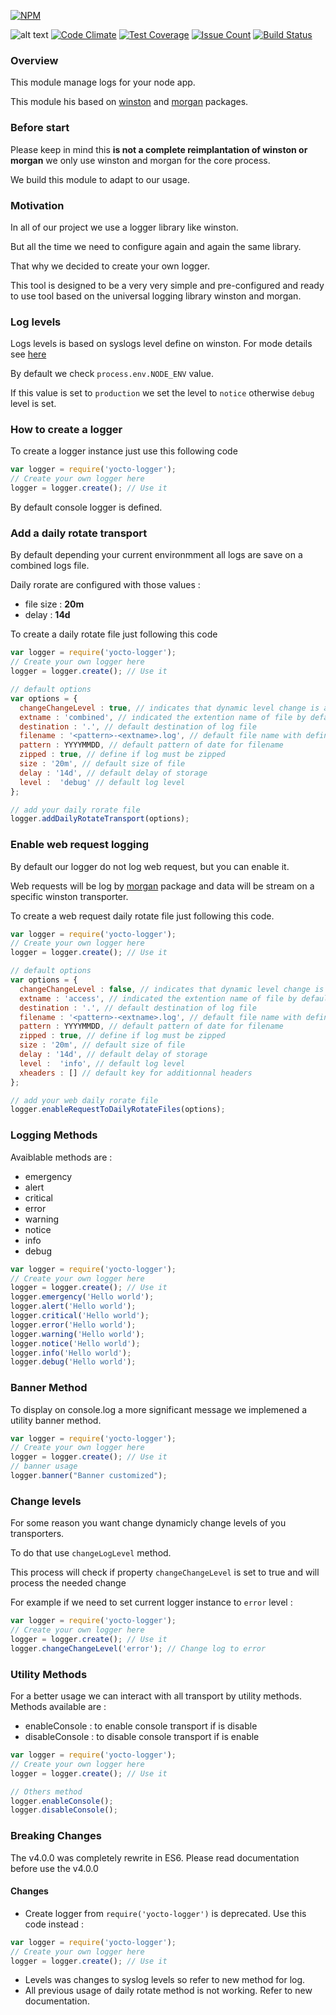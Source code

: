 [![NPM](https://nodei.co/npm/yocto-logger.png?downloads=true&downloadRank=true&stars=true)](https://nodei.co/npm/yocto-logger/)

![alt text](https://david-dm.org/yoctore/yocto-logger.svg "Dependencies Status")
[![Code Climate](https://codeclimate.com/github/yoctore/yocto-logger/badges/gpa.svg)](https://codeclimate.com/github/yoctore/yocto-logger)
[![Test Coverage](https://codeclimate.com/github/yoctore/yocto-logger/badges/coverage.svg)](https://codeclimate.com/github/yoctore/yocto-logger/coverage)
[![Issue Count](https://codeclimate.com/github/yoctore/yocto-logger/badges/issue_count.svg)](https://codeclimate.com/github/yoctore/yocto-logger)
[![Build Status](https://travis-ci.org/yoctore/yocto-logger.svg?branch=master)](https://travis-ci.org/yoctore/yocto-logger)


### Overview

This module manage logs for your node app.

This module his based on [winston](https://www.npmjs.com/package/winston) and [morgan](https://www.npmjs.com/package/morgan) packages.

### Before start

Please keep in mind this **is not a complete reimplantation of winston or morgan** we only use winston and morgan for the core process.

We build this module to adapt to our usage.

### Motivation

In all of our project we use a logger library like winston.

But all the time we need to configure again and again the same library. 

That why we decided to create your own logger.

This tool is designed to be a very very simple and pre-configured and ready to use tool
based on the universal logging library winston and morgan.

### Log levels

Logs levels is based on syslogs level define on winston. For mode details see [here](https://github.com/winstonjs/winston#logging-levels) 

By default we check <code>process.env.NODE_ENV</code> value.

If this value is set to <code>production</code> we set the level to <code>notice</code> otherwise <code>debug</code> level is set.

### How to create a logger

To create a logger instance just use this following code

```javascript
var logger = require('yocto-logger');
// Create your own logger here
logger = logger.create(); // Use it
```

By default console logger is defined.

### Add a daily rotate transport

By default depending your current environmment all logs are save on a combined logs file.

Daily rorate are configured with those values : 

- file size : **20m**
- delay : **14d**


To create a daily rotate file just following this code

```javascript
var logger = require('yocto-logger');
// Create your own logger here
logger = logger.create(); // Use it

// default options
var options = {
  changeChangeLevel : true, // indicates that dynamic level change is allowed
  extname : 'combined', // indicated the extention name of file by default <pattern>-<extname>.log
  destination : '.', // default destination of log file
  filename : '<pattern>-<extname>.log', // default file name with define structure <pattern>-<extname>.log
  pattern : YYYYMMDD, // default pattern of date for filename
  zipped : true, // define if log must be zipped
  size : '20m', // default size of file
  delay : '14d', // default delay of storage
  level :  'debug' // default log level
};

// add your daily rorate file
logger.addDailyRotateTransport(options);
```

### Enable web request logging

By default our logger do not log web request, but you can enable it.

Web requests will be log by [morgan](https://www.npmjs.com/package/morgan) package and data will be stream
on a specific winston transporter.

To create a web request daily rotate file just following this code.

```javascript
var logger = require('yocto-logger');
// Create your own logger here
logger = logger.create(); // Use it

// default options
var options = {
  changeChangeLevel : false, // indicates that dynamic level change is allowed
  extname : 'access', // indicated the extention name of file by default <pattern>-<extname>.log
  destination : '.', // default destination of log file
  filename : '<pattern>-<extname>.log', // default file name with define structure <pattern>-<extname>.log
  pattern : YYYYMMDD, // default pattern of date for filename
  zipped : true, // define if log must be zipped
  size : '20m', // default size of file
  delay : '14d', // default delay of storage
  level :  'info', // default log level
  xheaders : [] // default key for additionnal headers
};

// add your web daily rorate file
logger.enableRequestToDailyRotateFiles(options);
```

### Logging Methods

 Avaiblable methods are : 
 
 - emergency
 - alert
 - critical
 - error
 - warning
 - notice
 - info
 - debug

```javascript
var logger = require('yocto-logger');
// Create your own logger here
logger = logger.create(); // Use it
logger.emergency('Hello world');
logger.alert('Hello world');
logger.critical('Hello world');
logger.error('Hello world');
logger.warning('Hello world');
logger.notice('Hello world');
logger.info('Hello world');
logger.debug('Hello world');
```

### Banner Method 

To display on console.log a more significant message we implemened a utility banner method.

```javascript
var logger = require('yocto-logger');
// Create your own logger here
logger = logger.create(); // Use it
// banner usage
logger.banner("Banner customized");
```

### Change levels

For some reason you want change dynamicly change levels of you transporters.

To do that use <code>changeLogLevel</code> method.

This process will check if property <code>changeChangeLevel</code> is set to true
and will process the needed change

For example if we need to set current logger instance to `error` level : 

```javascript
var logger = require('yocto-logger');
// Create your own logger here
logger = logger.create(); // Use it
logger.changeChangeLevel('error'); // Change log to error
```

### Utility Methods

For a better usage we can interact with all transport by utility methods.
Methods available are : 

- enableConsole : to enable console transport if is disable
- disableConsole : to disable console transport if is enable

```javascript
var logger = require('yocto-logger');
// Create your own logger here
logger = logger.create(); // Use it

// Others method
logger.enableConsole();
logger.disableConsole();
```

### Breaking Changes

The v4.0.0 was completely rewrite in ES6. Please read documentation before use the v4.0.0

#### Changes

- Create logger from <code>require('yocto-logger')</code> is deprecated. Use this code instead :

```javascript
var logger = require('yocto-logger');
// Create your own logger here
logger = logger.create(); // Use it
```

- Levels was changes to syslog levels so refer to new method for log.
- All previous usage of daily rotate method is not working. Refer to new documentation.